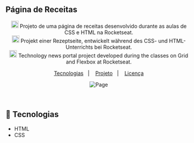 ## Página de Receitas

<p align="center">
<img src="https://flagcdn.com/w40/br.png" width="20"/> Projeto de uma página de receitas desenvolvido durante as aulas de CSS e HTML na Rocketseat.<br>  
<img src="https://flagcdn.com/w40/de.png" width="20"/> Projekt einer Rezeptseite, entwickelt während des CSS- und HTML-Unterrichts bei Rocketseat.<br>  
<img src="https://flagcdn.com/w40/us.png" width="20"/> Technology news portal project developed during the classes on Grid and Flexbox at Rocketseat.<br>
</p>

<p align="center">
  <a href="#-tecnologias">Tecnologias</a>&nbsp;&nbsp;&nbsp;|&nbsp;&nbsp;&nbsp;
  <a href="#-projeto">Projeto</a>&nbsp;&nbsp;&nbsp;|&nbsp;&nbsp;&nbsp;
  <a href="#memo-licença">Licença</a>
</p>

<p align="center">
  <img alt="Page" src="/assets/-pagina-de-receita">
</p>

<br>


## 🚀 Tecnologias

- HTML
- CSS


